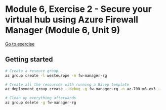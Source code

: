 # Module 6, Exercise 2 - Secure your virtual hub using Azure Firewall Manager (Module 6, Unit 9)

[Go to exercise](https://learn.microsoft.com/en-us/training/modules/design-implement-network-security-monitoring/9-exercise-secure-your-virtual-hub-using-azure-firewall-manager/)

## Getting started

```bash
# Create a resouce group
az group create -l westeurope -n fw-manager-rg

# Create all the resources with running a Bicep template
az deployment group create --debug -g fw-manager-rg -n az-700-m6-ex3 --template-file main.bicep --parameters adminPassword='TestPa$$w0rd!'

# Clean up everything afterwards
az group delete -g fw-manager-rg
```
